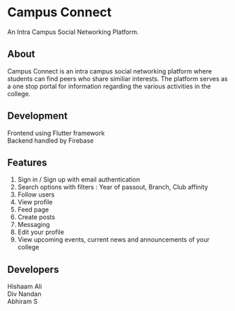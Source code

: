 # Campus Connect

An Intra Campus Social Networking Platform.

## About

Campus Connect is an intra campus social networking platform where students can find peers who share similiar interests. The platform serves as a one stop portal for information regarding the various activities in the college.

## Development

Frontend using Flutter framework<br/>
Backend handled by Firebase

## Features

1. Sign in / Sign up with email authentication
2. Search options with filters : Year of passout, Branch, Club affinity
3. Follow users
4. View profile
5. Feed page
6. Create posts
7. Messaging
8. Edit your profile
9. View upcoming events, current news and announcements of your college

## Developers

Hishaam Ali<br/>
Div Nandan<br/>
Abhiram S
